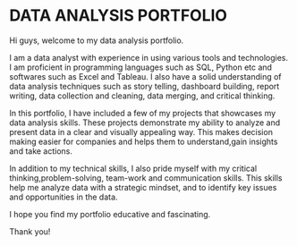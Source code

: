# DATA ANALYSIS PORTFOLIO
Hi guys, welcome to my data analysis portfolio.

I am a data analyst with experience in using various tools and technologies. I am proficient in programming languages such as SQL, Python etc and softwares such as Excel and Tableau. I also have a solid understanding of data analysis techniques such as story telling, dashboard building, report writing, data collection and cleaning, data merging, and critical thinking.

In this portfolio, I have included a few of my projects that showcases my data analysis skills. These projects demonstrate my ability to analyze and present data in a clear and visually appealing way. This makes decision making easier for companies and helps them to understand,gain insights and take actions.

In addition to my technical skills, I also pride myself with my critical thinking,problem-solving, team-work and communication skills. This skills help me analyze data with a strategic mindset, and to identify key issues and opportunities in the data.

I hope you find my portfolio educative and fascinating.

Thank you!
